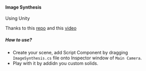 #### Image Synthesis 
Using Unity

Thanks to this [repo](https://bitbucket.org/Unity-Technologies/ml-imagesynthesis/src/master) and this [video](https://www.youtube.com/watch?v=P4CCMvtUohA)


##### How to use?

- Create your scene, add Script Component by dragging `ImageSynthesis.cs` file onto Inspector window of `Main Camera`.
- Play with it by addidn you custom solids.